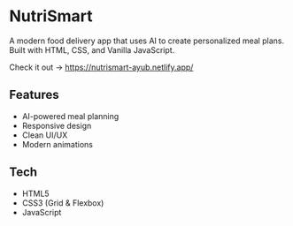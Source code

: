 # NutriSmart

A modern food delivery app that uses AI to create personalized meal plans. Built with HTML, CSS, and Vanilla JavaScript.

Check it out -> https://nutrismart-ayub.netlify.app/

## Features

- AI-powered meal planning
- Responsive design
- Clean UI/UX
- Modern animations

## Tech

- HTML5
- CSS3 (Grid & Flexbox)
- JavaScript

